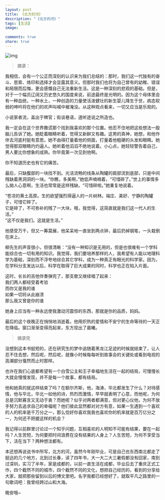 ```yaml
---
layout: post
title: 《北方的河》
description: "《北方的河》"
tags: [生活]
image:
  
comments: true
share: true
---
```


![img](http://img11.360buyimg.com/n0/jfs/t1150/213/158097971/67923/1f41d9e9/55064e72N79b5da6a.jpg)

<!-- more -->

> 摘录：

我相信，会有一个公正而深刻的认识来为我们总结的：那时，我们这一代独有的奋斗、思索、烙印和选择才会显露其意义。但那时我们也将为自己曾有的幼稚、错误和局限而后悔，更会感慨自己无法重新生活。这是一种深刻的悲观的基础。但是，对于一个幅员辽阔又历史悠久的国度来说，前途最终是光明的。因为这个母体里会有一种血统，一种水土，一种创造的力量使活泼健壮的新生婴儿降生于世，病态软弱的呻吟将在他们的欢声叫喊中被淹没。从这种观点看来，一切又应当是乐观的。

小说家者流，盖出于稗官；街谈巷语，道听途说之所造也。

我一定会在这个世界撒谎那个找到我喜欢的那个位置。他忍不住地把这些想法一股脑儿告诉了她。她眨着眼睛听着，觉得又新鲜又有趣。这男的真神，她想，和他作伴去河底村挺有意思。她不由得打量着他的侧面，打量着他粗硬的头发和眼睛。她觉得那双眼睛灼灼逼人。她听着他滔滔不绝地说着。小心点，她轻轻警告着自己，男人要比你想象的成熟。你毕竟第一次见到他啊。

你不知道历史也有它的痛苦。

最后，只缺腹部的一块找不到。光洁流畅的线条从陶罐的肩部流到底部，只是中间残缺着黑洞洞的一块。“你瞧，多美啊，”她低声喃喃着，“可惜碎了。”世上的事情多么拗人心意啊，生活也常常是这样残缺。“可惜碎啦。”她重复地说着。

“苍凉的黄土高原。生的欲望强烈得逼人的一片树林。端庄、美好、宁静的陶罐子，可惜它碎了。<br  />
它是碎了，不可弥补的残了一大块，哦，我觉得，这简直就是我们这一代人的生活。” <br  />
“这不仅是我们。这就是生活。” 

他感受万千，但又一筹莫展，他呆呆地一直坐到两点钟，最后扔掉钢笔，一头栽倒在床上。

柳先生的声音很小，但很清晰：“没有一种知识是无用的，但是也很难有一个学科能综合也一切有用的知识。我觉得，我们要培养那样的人，我希望有人能以地理科学为基础，深刻而不浮夸地综合其它学科，成为一种真正有眼光的科学家。因为，在学科分支发达以后，科学在取得了巨大成果的同时，科学也正在陷入片面。

这时，长长的吉他伴奏弹完了，那支歌又继续唱了起来：<br  />
我们两人都经受着考验<br  />
而你又是我的谁<br  />
如果一切将从此崩溃<br  />
那么我又曾是你的谁

她身上应当有一种永远使我激动河震惊的东西，那就是你的品质，妈妈。

最后的这个夜晚正在悄悄地消逝着。他用炽热的爱情和不安宁的生命等待的一天正在降临。窗口渐渐变得亮起来，东方现出了晨曦。

> 摘录完

没想到这本书挺短的，还在研究生的梦中追随着黑龙江足迹的时候就结束了，让人忍不住去想，然后呢，然后呢，就像小时候每每听到故事会的关键处或看到电视的高潮部分戛然而止时那样。

也许在我们心底都希望有一个白雪公主和王子幸福地生活在一起的结局，可慢慢长大就会慢慢发现，并不是每一个故事，都有结局。

他和她真的就这样结束了吗？在额尔齐斯，他，海涛，华北都发生了什么？对待感情，他与华北，华北一如他的诗，热烈而激情，早早就表明了心意，而他呢，为何总是沉默寡言又无动于衷？而她呢？似乎对两者都满意，但对更心仪他，为何不放手努力去追求自己的幸福呢？他们彼此显然都对对方有意，如果一生遇到一个喜欢的人的机率是千万分之一，那么恰好你喜欢我我也喜欢你的机率就是百万亿分之一，为何还不把握这样的机会？

我记得以前群里讨论过一个知乎问题，互相喜欢的人明知不可能有结果，要在一起吗？人生苦短，为何要把时间浪费在没有结果的人身上？人生苦短，为何不享受当下，活在当下？两种想法都有。

本还想再说说书中所写，北方的河，虽然今年刚毕业，可是自己也东西南北都走了挺远的几个地方，北到过长春，读了四年书，大一大二大三暑假都没有回家，南到过深圳，实习了半年，家是成都的，以前一直生活在成都，毕业后去了重庆正式工作，四个截然不同的城市，四个截然不同的文化，想把自己经历的，看到的分享给大家，就把那些留到以后的博文里吧。名字我都已经想好了，就取平凡之路里的一句歌词吧：我曾经跨过山和大海。

晚安哦~
